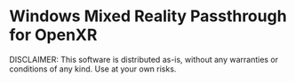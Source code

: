 # Windows Mixed Reality Passthrough for OpenXR

DISCLAIMER: This software is distributed as-is, without any warranties or conditions of any kind. Use at your own risks.

